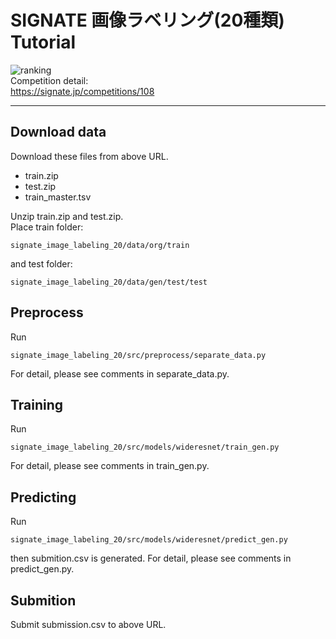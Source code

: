 # SIGNATE 画像ラベリング(20種類) Tutorial
![ranking](https://github.com/mapooon/signate_image_labeling_20/ranking_20190312.jpg)  
Competition detail:  
https://signate.jp/competitions/108
***


## Download data  
Download these files from  above URL.  
* train.zip
* test.zip
* train_master.tsv  

Unzip train.zip and test.zip.  
Place train folder:  
```
signate_image_labeling_20/data/org/train  
```
and test folder:
```  
signate_image_labeling_20/data/gen/test/test
```

## Preprocess
Run 
```
signate_image_labeling_20/src/preprocess/separate_data.py
```
For detail, please see comments in separate_data.py.

## Training
Run 
```
signate_image_labeling_20/src/models/wideresnet/train_gen.py
```
For detail, please see comments in train_gen.py.

## Predicting
Run 
```
signate_image_labeling_20/src/models/wideresnet/predict_gen.py
```
then submition.csv is generated.
For detail, please see comments in predict_gen.py.

## Submition
Submit submission.csv to above URL.
